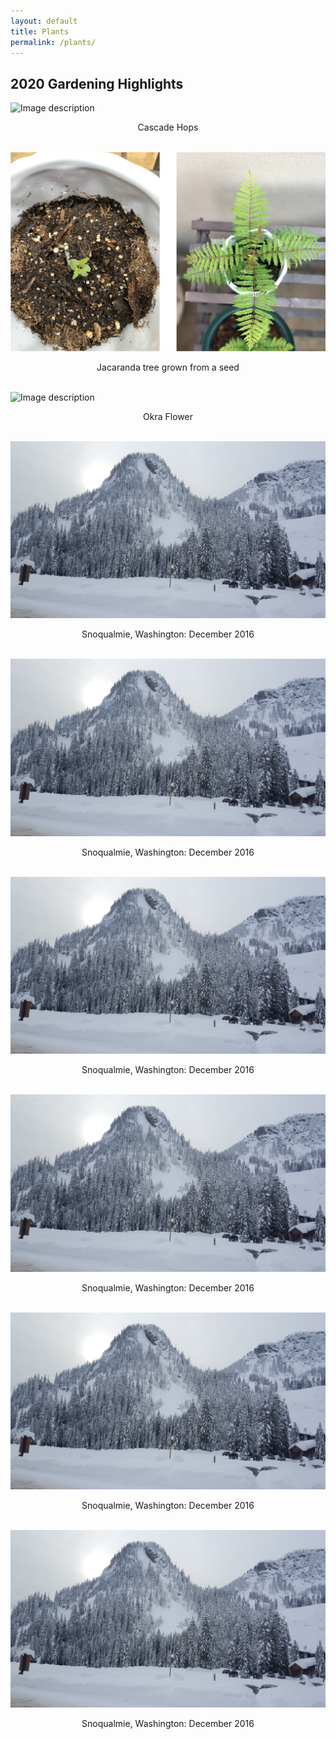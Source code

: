 ```yaml
---
layout: default
title: Plants
permalink: /plants/
---
```

## 2020 Gardening Highlights
![Image description](/images/2020_hops)
<center>Cascade Hops</center>
<br>

![Image description](/images/2020_jacaranda.png)
<center>Jacaranda tree grown from a seed</center>
<br>

![Image description](/images/2020_okra.png)
<center>Okra Flower</center>
<br>

![Image description](/images/2016Dec_Washington.jpg)
<center>Snoqualmie, Washington: December 2016</center>
<br>

![Image description](/images/2016Dec_Washington.jpg)
<center>Snoqualmie, Washington: December 2016</center>
<br>

![Image description](/images/2016Dec_Washington.jpg)
<center>Snoqualmie, Washington: December 2016</center>
<br>

![Image description](/images/2016Dec_Washington.jpg)
<center>Snoqualmie, Washington: December 2016</center>
<br>

![Image description](/images/2016Dec_Washington.jpg)
<center>Snoqualmie, Washington: December 2016</center>
<br>

![Image description](/images/2016Dec_Washington.jpg)
<center>Snoqualmie, Washington: December 2016</center>
<br>
